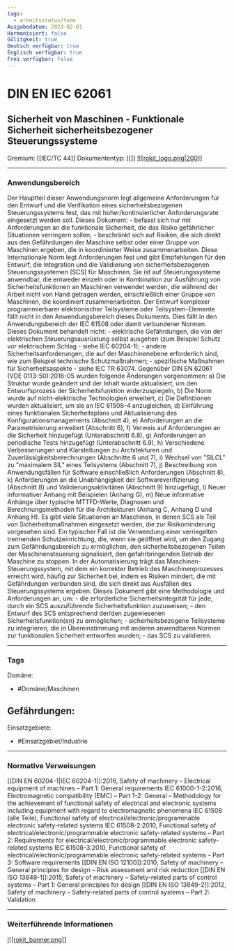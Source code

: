 ```yaml
---
tags:
  - arbeitsstatus/todo
Ausgabedatum: 2023-02-01
Harmonisiert: false
Gülitgkeit: true
Deutsch verfügbar: true
Englisch verfügbar: true
Frei verfügbar: false
---
```


# DIN EN IEC 62061
## Sicherheit von Maschinen - Funktionale Sicherheit sicherheitsbezogener Steuerungssysteme

Gremium: [[IEC/TC 44]]
Dokumententyp: [[]]
[![[rokit_logo.png|200]]](https://public-robots.de/)

***
### Anwendungsbereich

Der Hauptteil dieser Anwendungsnorm legt allgemeine Anforderungen für den Entwurf und die Verifikation eines sicherheitsbezogenen Steuerungssystems fest, das mit hoher/kontinuierlicher Anforderungsrate eingesetzt werden soll. Dieses Dokument: - befasst sich nur mit Anforderungen an die funktionale Sicherheit, die das Risiko gefährlicher Situationen verringern sollen; - beschränkt sich auf Risiken, die sich direkt aus den Gefährdungen der Maschine selbst oder einer Gruppe von Maschinen ergeben, die in koordinierter Weise zusammenarbeiten. Diese Internationale Norm legt Anforderungen fest und gibt Empfehlungen für den Entwurf, die Integration und die Validierung von sicherheitsbezogenen Steuerungssystemen (SCS) für Maschinen. Sie ist auf Steuerungssysteme anwendbar, die entweder einzeln oder in Kombination zur Ausführung von Sicherheitsfunktionen an Maschinen verwendet werden, die während der Arbeit nicht von Hand getragen werden, einschließlich einer Gruppe von Maschinen, die koordiniert zusammenarbeiten. Der Entwurf komplexer programmierbarer elektronischer Teilsysteme oder Teilsystem-Elemente fällt nicht in den Anwendungsbereich dieses Dokuments. Dies fällt in den Anwendungsbereich der IEC 61508 oder damit verbundener Normen. Dieses Dokument behandelt nicht: - elektrische Gefährdungen, die von der elektrischen Steuerungsausrüstung selbst ausgehen (zum Beispiel Schutz vor elektrischem Schlag - siehe IEC 60204-1); - andere Sicherheitsanforderungen, die auf der Maschinenebene erforderlich sind, wie zum Beispiel technische Schutzmaßnahmen; - spezifische Maßnahmen für Sicherheitsaspekte - siehe IEC TR 63074. Gegenüber DIN EN 62061 (VDE 0113-50):2016-05 wurden folgende Änderungen vorgenommen: a) Die Struktur wurde geändert und der Inhalt wurde aktualisiert, um den Entwurfsprozess der Sicherheitsfunktion widerzuspiegeln, b) Die Norm wurde auf nicht-elektrische Technologien erweitert, c) Die Definitionen wurden aktualisiert, um sie an IEC 61508-4 anzugleichen, d) Einführung eines funktionalen Sicherheitsplans und Aktualisierung des Konfigurationsmanagements (Abschnitt 4), e) Anforderungen an die Parametrisierung erweitert (Abschnitt 6), f) Verweis auf Anforderungen an die Sicherheit hinzugefügt (Unterabschnitt 6.8), g) Anforderungen an periodische Tests hinzugefügt (Unterabschnitt 6.9), h) Verschiedene Verbesserungen und Klarstellungen zu Architekturen und Zuverlässigkeitsberechnungen (Abschnitte 6 und 7), i) Wechsel von "SILCL" zu "maximalem SIL" eines Teilsystems (Abschnitt 7), j) Beschreibung von Anwendungsfällen für Software einschließlich Anforderungen (Abschnitt 8), k) Anforderungen an die Unabhängigkeit der Softwareverifizierung (Abschnitt 8) und Validierungsaktivitäten (Abschnitt 9) hinzugefügt, l) Neuer informativer Anhang mit Beispielen (Anhang G), m) Neue informative Anhänge über typische MTTFD-Werte, Diagnosen und Berechnungsmethoden für die Architekturen (Anhang C, Anhang D und Anhang H). Es gibt viele Situationen an Maschinen, in denen SCS als Teil von Sicherheitsmaßnahmen eingesetzt werden, die zur Risikominderung vorgesehen sind. Ein typischer Fall ist die Verwendung einer verriegelten trennenden Schutzeinrichtung, die, wenn sie geöffnet wird, um den Zugang zum Gefährdungsbereich zu ermöglichen, den sicherheitsbezogenen Teilen der Maschinensteuerung signalisiert, den gefahrbringenden Betrieb der Maschine zu stoppen. In der Automatisierung trägt das Maschinen-Steuerungssystem, mit dem ein korrekter Betrieb des Maschinenprozesses erreicht wird, häufig zur Sicherheit bei, indem es Risiken mindert, die mit Gefährdungen verbunden sind, die sich direkt aus Ausfällen des Steuerungssystems ergeben. Dieses Dokument gibt eine Methodologie und Anforderungen an, um: - die erforderliche Sicherheitsintegrität für jede, durch ein SCS auszuführende Sicherheitsfunktion zuzuweisen; - den Entwurf des SCS entsprechend der/den zugewiesenen Sicherheitsfunktion(en) zu ermöglichen; - sicherheitsbezogene Teilsysteme zu integrieren, die in Übereinstimmung mit anderen anwendbaren Normen zur funktionalen Sicherheit entworfen wurden; - das SCS zu validieren.

***
### Tags

Domäne:
- #Domäne/Maschinen 

Gefährdungen:
- 

Einsatzgebiete:
- #Einsatzgebiet/Industrie 

***
### Normative Verweisungen

[[DIN EN 60204-1|IEC 60204-1]]:2016, Safety of machinery – Electrical equipment of machines – Part 1: General requirements
IEC 61000-1-2:2016, Electromagnetic compatibility (EMC) – Part 1-2: General – Methodology for the achievement of functional safety of electrical and electronic systems including equipment with regard to electromagnetic phenomena
IEC 61508 (alle Teile), Functional safety of electrical/electronic/programmable electronic safety-related systems
IEC 61508-2:2010, Functional safety of electrical/electronic/programmable electronic safety-related systems – Part 2: Requirements for electrical/electronic/programmable electronic safety-related systems
IEC 61508-3:2010, Functional safety of electrical/electronic/programmable electronic safety-related systems – Part 3: Software requirements
[[DIN EN ISO 12100]]:2010, Safety of machinery – General principles for design – Risk assessment and risk reduction
[[DIN EN ISO 13849-1]]:2015, Safety of machinery – Safety-related parts of control systems – Part 1: General principles for design
[[DIN EN ISO 13849-2]]:2012, Safety of machinery – Safety-related parts of control systems – Part 2: Validation

***
### Weiterführende Informationen



[![[rokit_banner.png]]](https://public-robots.de/)

